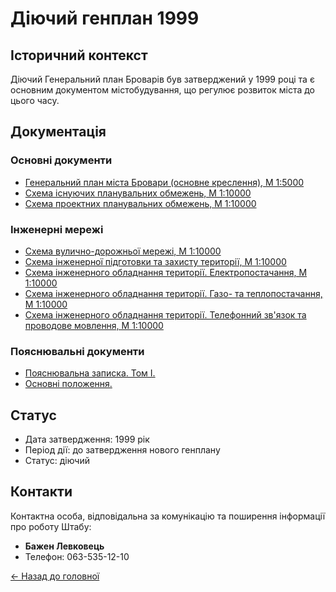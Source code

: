 # Діючий генплан 1999

## Історичний контекст

Діючий Генеральний план Броварів був затверджений у 1999 році та є основним документом містобудування, що регулює розвиток міста до цього часу.

## Документація

### Основні документи
- [Генеральний план міста Бровари (основне креслення), М 1:5000](https://drive.google.com/file/d/0By2guNGEQkueM3BXQ0R1NFhOcDg/view?usp=sharing)
- [Схема існуючих планувальних обмежень, М 1:10000](https://drive.google.com/file/d/0By2guNGEQkuedjdCYzJWRkVhSkE/view?usp=sharing)
- [Схема проектних планувальних обмежень, М 1:10000](https://drive.google.com/file/d/0By2guNGEQkued3JoV2VPNUQ1QU0/view?usp=sharing)

### Інженерні мережі
- [Схема вулично-дорожньої мережі, М 1:10000](https://drive.google.com/file/d/0By2guNGEQkueSVYxZGd6bDcwS0U/view?usp=sharing)
- [Схема інженерної підготовки та захисту території, М 1:10000](https://drive.google.com/file/d/0By2guNGEQkueNVozVXlxSVNXM0E/view?usp=sharing)
- [Схема інженерного обладнання території. Електропостачання, М 1:10000](https://drive.google.com/file/d/0By2guNGEQkueZEdGXzJDVzJIUUU/view?usp=sharing)
- [Схема інженерного обладнання території. Газо- та теплопостачання, М 1:10000](https://drive.google.com/file/d/0By2guNGEQkueY3lkWlNXd1JzanM/view?usp=sharing)
- [Схема інженерного обладнання території. Телефонний зв'язок та проводове мовлення, М 1:10000](https://drive.google.com/file/d/0By2guNGEQkueR3V0bVl3bVZVenM/view?usp=sharing)

### Пояснювальні документи
- [Пояснювальна записка. Том I.](/images/maps/Tom%5FI.doc)
- [Основні положення.](/images/maps/Osn%5Fpolog.doc)

## Статус

- Дата затвердження: 1999 рік
- Період дії: до затвердження нового генплану
- Статус: діючий

## Контакти

Контактна особа, відповідальна за комунікацію та поширення інформації про роботу Штабу:
- **Бажен Левковець**
- Телефон: 063-535-12-10

[← Назад до головної](/) 